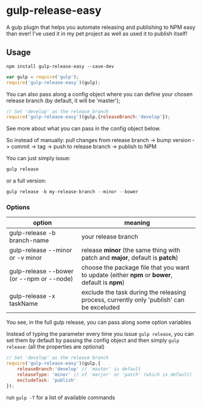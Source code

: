 gulp-release-easy
=========

A gulp plugin that helps you automate releasing and publishing to NPM easy than ever! I've used it in my pet project as well as used it to publish itself!

## Usage
`npm install gulp-release-easy --save-dev`

```javascript
var gulp = require('gulp');
require('gulp-release-easy')(gulp);
```

You can also pass along a config object where you can define your chosen release branch (by default, it will be 'master');
```javascript
// Set 'develop' as the release branch
require('gulp-release-easy')(gulp,{releaseBranch:'develop'});
```

See more about what you can pass in the config object below.

So instead of manually:
pull changes from release branch -> bump version -> commit -> tag -> push to release branch -> publish to NPM

You can just simply issue:
```javascript
gulp release
```

or a full version:
```javascript
gulp release -b my-release-branch --minor --bower
```
### Options

option             | meaning
-----------------|-------------------------------------
gulp-release -b branch-name         | your release branch
gulp-release --minor or -v minor | release <b>minor</b> (the same thing with patch and <b>major</b>, default is <b>patch</b>)
gulp-release --bower (or --npm or --node) | choose the package file that you want to update (either <b>npm</b> or <b>bower</b>, default is <b>npm</b>)
gulp-release -x taskName 	| exclude the task during the releasing process, currently only 'publish' can be exceluded

You see, in the full gulp release, you can pass along some option variables

Instead of typing the parameter every time you issue `gulp release`, you can set them by default by passing the config object and then simply `gulp release`: (all the properties are optional)
```javascript
// Set 'develop' as the release branch
require('gulp-release-easy')(gulp,{
	releaseBranch:'develop' // 'master' is default
	releaseType: 'minor' // of 'marjor' or 'patch' (which is default)
	excludeTask: 'publish'
});
```

run `gulp -T` for a list of available commands